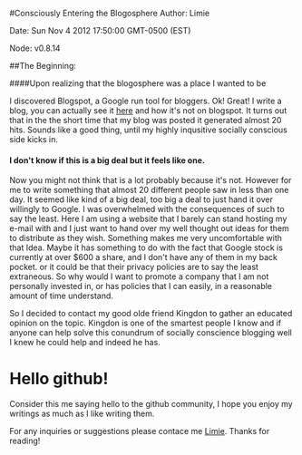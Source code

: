 #Consciously Entering the Blogosphere
Author: Limie

Date: Sun Nov 4 2012 17:50:00 GMT-0500 (EST)

Node: v0.8.14

##The Beginning:

####Upon realizing that the blogosphere was a place I wanted to be

I discovered Blogspot, a Google run tool for bloggers. Ok! Great! I write a blog, you can actually see it  [here](https://github.com/Limie/marty-nerdland/blob/master/articles/notion-wasted-vote-american-traitors-take-new-form.markdown "Title") 
and how it's not on blogspot.  It turns out that in the the short time that my blog was posted it generated almost 20 
hits. Sounds like a good thing, until my highly inqusitive socially conscious side kicks in.

#### I don't know if this is a big deal but it feels like one.

Now you might not think that is a lot probably because it's not. However for me to write something that almost 20 
different people saw in less than one day. It seemed like kind of a big deal, too big a deal to just hand it over 
willingly to Google. I was overwhelmed with the consequences of such to say the least. Here I am using a website that 
I barely can stand hosting my e-mail with and I just want to hand over my well thought out ideas for them to distribute 
as they wish. Something makes me very uncomfortable with that Idea. Maybe it has something to do with the fact that 
Google stock is currently at over $600 a share, and I don't have any of them in my back pocket. or it could be that 
their privacy policies are to say the least extraneous. So why would I want to promote a company that I am not 
personally invested in, or has policies that I can easily, in a reasonable amount of time understand.

So I decided to contact my good olde friend Kingdon to gather an educated opinion on the topic. Kingdon is one of the 
smartest people I know and if anyone can help solve this conundrum of socially conscience blogging well I knew he could 
help and indeed he has. 
  
# Hello github!

Consider this me saying hello to the github community, I hope you enjoy my writings as much as I like writing them.

For any inquiries or suggestions please contace me [Limie][].  Thanks for reading!
	
  [Limie]: mailto:limiegreenie@gmail.com